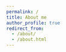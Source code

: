 ```yaml
---
permalink: /
title: About me
author_profile: true
redirect_from: 
  - /about/
  - /about.html
---
```





